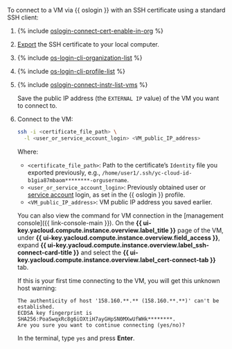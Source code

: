 To connect to a VM via {{ oslogin }} with an SSH certificate using a standard SSH client:

1. {% include [oslogin-connect-cert-enable-in-org](../../_includes/compute/oslogin-connect-cert-enable-in-org.md) %}
1. [Export](../../compute/operations/vm-connect/os-login-export-certificate.md) the SSH certificate to your local computer.
1. {% include [os-login-cli-organization-list](../../_includes/organization/os-login-cli-organization-list.md) %}
1. {% include [os-login-cli-profile-list](../../_includes/organization/os-login-cli-profile-list.md) %}
1. {% include [oslogin-connect-instr-list-vms](../../_includes/compute/oslogin-connect-instr-list-vms.md) %}

    Save the public IP address (the `EXTERNAL IP` value) of the VM you want to connect to.
1. Connect to the VM:

    ```bash
    ssh -i <certificate_file_path> \
      -l <user_or_service_account_login> <VM_public_IP_address>
    ```

    Where:

    * `<certificate_file_path>`: Path to the certificate’s `Identity` file you exported previously, e.g., `/home/user1/.ssh/yc-cloud-id-b1gia87mbaom********-orgusername`.
    * `<user_or_service_account_login>`: Previously obtained user or [service account](../../iam/concepts/users/service-accounts.md) login, as set in the {{ oslogin }} profile.
    * `<VM_public_IP_address>`: VM public IP address you saved earlier.

    You can also view the command for VM connection in the [management console]({{ link-console-main }}). On the **{{ ui-key.yacloud.compute.instance.overview.label_title }}** page of the VM, under **{{ ui-key.yacloud.compute.instance.overview.field_access }}**, expand **{{ ui-key.yacloud.compute.instance.overview.label_ssh-connect-card-title }}** and select the **{{ ui-key.yacloud.compute.instance.overview.label_cert-connect-tab }}** tab.

    If this is your first time connecting to the VM, you will get this unknown host warning:

    ```text
    The authenticity of host '158.160.**.** (158.160.**.**)' can't be established.
    ECDSA key fingerprint is SHA256:PoaSwqxRc8g6iOXtiH7ayGHpSN0MXwUfWHk********.
    Are you sure you want to continue connecting (yes/no)?
    ```

    In the terminal, type `yes` and press **Enter**.